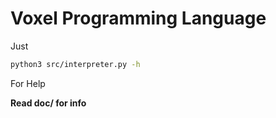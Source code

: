 # Voxel Programming Language

Just 
```bash
python3 src/interpreter.py -h
```
For Help


**Read doc/ for info**
